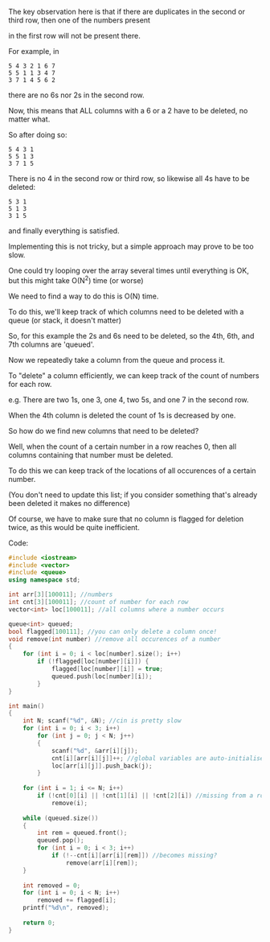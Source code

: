 The key observation here is that if there are duplicates in the second or third row, then one of the numbers present 

in the first row will not be present there.

For example, in
```
5 4 3 2 1 6 7
5 5 1 1 3 4 7
3 7 1 4 5 6 2
```
there are no 6s nor 2s in the second row.

Now, this means that ALL columns with a 6 or a 2 have to be deleted, no matter what.

So after doing so:
```
5 4 3 1
5 5 1 3
3 7 1 5
```
There is no 4 in the second row or third row, so likewise all 4s have to be deleted:
```
5 3 1
5 1 3
3 1 5
```
and finally everything is satisfied.

Implementing this is not tricky, but a simple approach may prove to be too slow.

One could try looping over the array several times until everything is OK, but this might take O(N<sup>2</sup>) time (or worse)

We need to find a way to do this is O(N) time.

To do this, we'll keep track of which columns need to be deleted with a queue (or stack, it doesn't matter)

So, for this example the 2s and 6s need to be deleted, so the 4th, 6th, and 7th columns are 'queued'.

Now we repeatedly take a column from the queue and process it.

To "delete" a column efficiently, we can keep track of the count of numbers for each row.

e.g. There are two 1s, one 3, one 4, two 5s, and one 7 in the second row.

When the 4th column is deleted the count of 1s is decreased by one.

So how do we find new columns that need to be deleted?

Well, when the count of a certain number in a row reaches 0, then all columns containing that number must be deleted.

To do this we can keep track of the locations of all occurences of a certain number.

(You don't need to update this list; if you consider something that's already been deleted it makes no difference)

Of course, we have to make sure that no column is flagged for deletion twice, as this would be quite inefficient.

Code:
```cpp
#include <iostream>
#include <vector>
#include <queue>
using namespace std;

int arr[3][100011]; //numbers
int cnt[3][100011]; //count of number for each row
vector<int> loc[100011]; //all columns where a number occurs

queue<int> queued;
bool flagged[100111]; //you can only delete a column once!
void remove(int number) //remove all occurences of a number
{
	for (int i = 0; i < loc[number].size(); i++)
		if (!flagged[loc[number][i]]) {
			flagged[loc[number][i]] = true;
			queued.push(loc[number][i]);
		}
}

int main()
{
	int N; scanf("%d", &N); //cin is pretty slow
	for (int i = 0; i < 3; i++)
		for (int j = 0; j < N; j++)
		{
			scanf("%d", &arr[i][j]);
			cnt[i][arr[i][j]]++; //global variables are auto-initialised to 0
			loc[arr[i][j]].push_back(j);
		}
	
	for (int i = 1; i <= N; i++)
		if (!cnt[0][i] || !cnt[1][i] || !cnt[2][i]) //missing from a row
			remove(i);
	
	while (queued.size())
	{
		int rem = queued.front();
		queued.pop();
		for (int i = 0; i < 3; i++)
			if (!--cnt[i][arr[i][rem]]) //becomes missing?
				remove(arr[i][rem]);
	}
	
	int removed = 0;
	for (int i = 0; i < N; i++)
		removed += flagged[i];
	printf("%d\n", removed);
	
	return 0;
}
```
